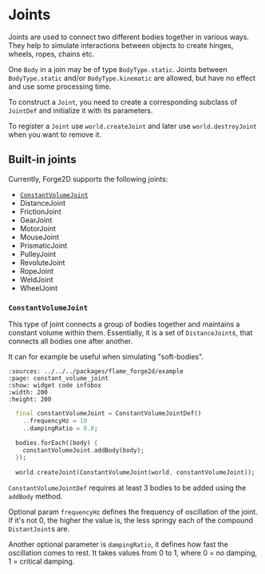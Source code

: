 # Joints

Joints are used to connect two different bodies together in various ways.
They help to simulate interactions between objects to create hinges, wheels, ropes, chains etc.

One `Body` in a join may be of type `BodyType.static`.
Joints between `BodyType.static` and/or `BodyType.kinematic` are allowed,
but have no effect and use some processing time.

To construct a `Joint`, you need to create a corresponding subclass of `JointDef` and initialize it with its parameters.

To register a `Joint` use `world.createJoint` and later use `world.destroyJoint` when you want to remove it.


## Built-in joints

Currently, Forge2D supports the following joints:

- [`ConstantVolumeJoint`](#constantvolumejoint)
- DistanceJoint
- FrictionJoint
- GearJoint
- MotorJoint
- MouseJoint
- PrismaticJoint
- PulleyJoint
- RevoluteJoint
- RopeJoint
- WeldJoint
- WheelJoint


### `ConstantVolumeJoint`

This type of joint connects a group of bodies together and maintains a constant volume within them.
Essentially, it is a set of `DistanceJoint`s, that connects all bodies one after another.

It can for example be useful when simulating "soft-bodies".

```{flutter-app}
:sources: ../../../packages/flame_forge2d/example
:page: constant_volume_joint
:show: widget code infobox
:width: 200
:height: 200
```

```dart
  final constantVolumeJoint = ConstantVolumeJointDef()
    ..frequencyHz = 10
    ..dampingRatio = 0.8;

  bodies.forEach((body) {
    constantVolumeJoint.addBody(body);
  });
    
  world.createJoint(ConstantVolumeJoint(world, constantVolumeJoint));
```

`ConstantVolumeJointDef` requires at least 3 bodies to be added using the `addBody` method.

Optional param `frequencyHz` defines the frequency of oscillation of the joint.
If it's not 0, the higher the value is, the less springy each of the compound `DistantJoint`s are.

Another optional parameter is `dampingRatio`, it defines how fast the oscillation comes to rest.
It takes values from 0 to 1, where 0 = no damping, 1 = critical damping.

